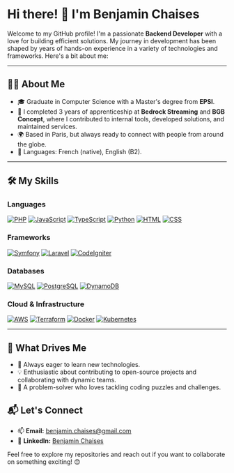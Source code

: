 # Hi there! 👋 I'm Benjamin Chaises

Welcome to my GitHub profile! I'm a passionate **Backend Developer** with a love for building efficient solutions. My journey in development has been shaped by years of hands-on experience in a variety of technologies and frameworks. Here's a bit about me:

---

## 👨‍💻 About Me

- 🎓 Graduate in Computer Science with a Master's degree from **EPSI**.
- 💼 I completed 3 years of apprenticeship at **Bedrock Streaming** and **BGB Concept**, where I contributed to internal tools, developed solutions, and maintained services.
- 🌍 Based in Paris, but always ready to connect with people from around the globe.
- 🌟 Languages: French (native), English (B2).

---

## 🛠️ My Skills

### Languages
[![PHP](https://img.shields.io/badge/-PHP-777BB4?style=flat&logo=php&logoColor=white)](https://www.php.net/)
[![JavaScript](https://img.shields.io/badge/-JavaScript-F7DF1E?style=flat&logo=javascript&logoColor=black)](https://developer.mozilla.org/en-US/docs/Web/JavaScript)
[![TypeScript](https://img.shields.io/badge/-TypeScript-3178C6?style=flat&logo=typescript&logoColor=white)](https://www.typescriptlang.org/)
[![Python](https://img.shields.io/badge/-Python-3776AB?style=flat&logo=python&logoColor=white)](https://www.python.org/)
[![HTML](https://img.shields.io/badge/-HTML-E34F26?style=flat&logo=html5&logoColor=white)](https://developer.mozilla.org/en-US/docs/Web/HTML)
[![CSS](https://img.shields.io/badge/-CSS-1572B6?style=flat&logo=css3&logoColor=white)](https://developer.mozilla.org/en-US/docs/Web/CSS)

### Frameworks
[![Symfony](https://img.shields.io/badge/-Symfony-000000?style=flat&logo=symfony&logoColor=white)](https://symfony.com/)
[![Laravel](https://img.shields.io/badge/-Laravel-FF2D20?style=flat&logo=laravel&logoColor=white)](https://laravel.com/)
[![CodeIgniter](https://img.shields.io/badge/-CodeIgniter-DD4814?style=flat&logo=codeigniter&logoColor=white)](https://codeigniter.com/)

### Databases
[![MySQL](https://img.shields.io/badge/-MySQL-4479A1?style=flat&logo=mysql&logoColor=white)](https://www.mysql.com/)
[![PostgreSQL](https://img.shields.io/badge/-PostgreSQL-4169E1?style=flat&logo=postgresql&logoColor=white)](https://www.postgresql.org/)
[![DynamoDB](https://img.shields.io/badge/-DynamoDB-4053D6?style=flat&logo=amazon-dynamodb&logoColor=white)](https://aws.amazon.com/dynamodb/)

### Cloud & Infrastructure
[![AWS](https://img.shields.io/badge/-AWS-232F3E?style=flat&logo=amazon-aws&logoColor=white)](https://aws.amazon.com/)
[![Terraform](https://img.shields.io/badge/-Terraform-7B42BC?style=flat&logo=terraform&logoColor=white)](https://www.terraform.io/)
[![Docker](https://img.shields.io/badge/-Docker-2496ED?style=flat&logo=docker&logoColor=white)](https://www.docker.com/)
[![Kubernetes](https://img.shields.io/badge/-Kubernetes-326CE5?style=flat&logo=kubernetes&logoColor=white)](https://kubernetes.io/)

---

## 🎯 What Drives Me

- 🚀 Always eager to learn new technologies.
- 💡 Enthusiastic about contributing to open-source projects and collaborating with dynamic teams.
- 🧩 A problem-solver who loves tackling coding puzzles and challenges.

## 📬 Let's Connect

- 📫 **Email:** [benjamin.chaises@gmail.com](mailto:benjamin.chaises@gmail.com)
- 💼 **LinkedIn:** [Benjamin Chaises](https://www.linkedin.com/in/benjamin-chaises)

Feel free to explore my repositories and reach out if you want to collaborate on something exciting! 😊

